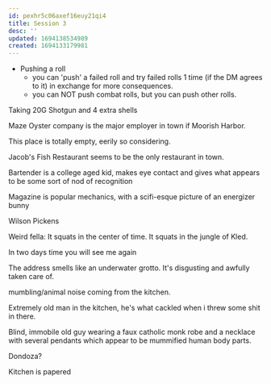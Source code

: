 ```yaml
---
id: pexhr5c06axef16euy21qi4
title: Session 3
desc: ''
updated: 1694138534989
created: 1694133179981
---
```


- Pushing a roll
  - you can 'push' a failed roll and try failed rolls 1 time (if the DM agrees to it) in exchange for more consequences.
  - you can NOT push combat rolls, but you can push other rolls.

Taking 20G Shotgun and 4 extra shells

Maze Oyster company is the major employer in town if Moorish Harbor.

This place is totally empty, eerily so considering.

Jacob's Fish Restaurant seems to be the only restaurant in town.

Bartender is a college aged kid, makes eye contact and gives what appears to be some sort of nod of recognition

Magazine is popular mechanics, with a scifi-esque picture of an energizer bunny

Wilson Pickens


Weird fella:
  It squats in the center of time. It squats in the jungle of Kled.

  In two days time you will see me again

The address smells like an underwater grotto. It's disgusting and awfully taken care of.

mumbling/animal noise coming from the kitchen.

Extremely old man in the kitchen, he's what cackled when i threw some shit in there.

Blind, immobile old guy wearing a faux catholic monk robe and a necklace with several pendants which appear to be mummified human body parts.

Dondoza?

Kitchen is papered
